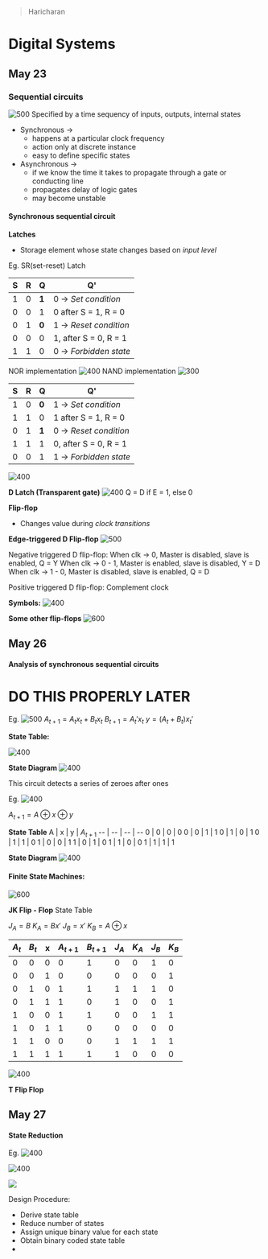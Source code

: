 > Haricharan
# Digital Systems

## May 23
### Sequential circuits
![500](../Images/Pasted%20image%2020220523082447.png)
Specified by a time sequency of inputs, outputs, internal states

- Synchronous -> 
	- happens at a particular clock frequency
	- action only at discrete instance
	- easy to define specific states
- Asynchronous ->
	- if we know the time it takes to propagate through a gate or conducting line
	- propagates delay of logic gates
	- may become unstable

#### Synchronous sequential circuit

**Latches**
- Storage element whose state changes based on *input level*

Eg. SR(set-reset) Latch

S | R | Q | Q'
-- | -- | -- | --
1 | 0 | **1** | 0 -> *Set condition*
0 | 0 | 1 | 0 after S = 1, R = 0
0 | 1 | **0** | 1 -> *Reset condition*
0 | 0 | 0 | 1, after S =  0, R = 1
1 | 1 | 0 | 0 -> *Forbidden state*
NOR implementation
![400](../Images/Pasted%20image%2020220523084906.png)
NAND implementation
![300](../Images/Pasted%20image%2020220523085603.png)

S | R | Q | Q'
-- | -- | -- | --
1 | 0 | **0** | 1 -> *Set condition*
1 | 1 | 0 | 1 after S = 1, R = 0
0 | 1 | **1** | 0 -> *Reset condition*
1 | 1 | 1 | 0, after S =  0, R = 1
0 | 0 | 1 | 1 -> *Forbidden state*

![400](../Images/Pasted%20image%2020220523090414.png)

**D Latch (Transparent gate)**
![400](../Images/Pasted%20image%2020220523091127.png)
Q = D if E = 1, else 0

**Flip-flop**
- Changes value during *clock transitions*

**Edge-triggered D Flip-flop**
![500](../Images/Pasted%20image%2020220523092244.png)

Negative triggered D flip-flop:
When clk -> 0, Master is disabled, slave is enabled, Q = Y
When clk -> 0 - 1, Master is enabled, slave is disabled, Y = D
When clk -> 1 - 0, Master is disabled, slave is enabled, Q = D

Positive triggered D flip-flop:
Complement clock

**Symbols:**
![400](../Images/Pasted%20image%2020220523093009.png)

**Some other flip-flops**
![600](Pasted%20image%2020220523093614.png)

## May 26
#### Analysis of synchronous sequential circuits
# DO THIS PROPERLY LATER
Eg.
![500](../Images/Pasted%20image%2020220526112403.png)
$A_{t + 1} = A_{t} x_{t}+ B_{t}x_{t}$
$B_{t + 1} = A_{t}' x_{t}$
$y = (A_{t}+ B_{t}) x_{t}'$

**State Table:**

![400](../Images/Pasted%20image%2020220526112616.png)

**State Diagram**
![400](../Images/Pasted%20image%2020220526113205.png)

This circuit detects a series of zeroes after ones

Eg.
![400](../Images/Pasted%20image%2020220526113755.png)

$A_{t + 1} = A \oplus x \oplus y$

**State Table**
A | x | y | $A_{t + 1}$
-- | -- | -- | --
0 | 0 | 0 | 0
0 | 0 | 1 | 1
0 | 1 | 0 | 1
0 | 1 | 1 | 0
1 | 0 | 0 | 1
1 | 0 | 1 | 0
1 | 1 | 0 | 0
1 | 1 | 1 | 1

**State Diagram**
![400](../Images/Pasted%20image%2020220526114214.png)

#### Finite State Machines:

![600](Pasted%20image%2020220526115225.png)

**JK Flip - Flop**
State Table

$J_{A} = B$
$K_{A} = Bx'$
$J_{B} = x'$
$K_{B} = A \oplus x$

$A_t$ | $B_t$ | x | $A_{t + 1}$ | $B_{t + 1}$ | $J_A$ | $K_A$ | $J_B$ |  $K_B$
-- | -- | -- | -- | -- | -- | -- | -- | --
0 | 0 | 0 | 0 | 1 | 0 | 0 | 1 | 0
0 | 0 | 1 | 0 | 0 | 0 | 0 | 0 | 1
0 | 1 | 0 | 1 | 1 | 1 | 1 | 1 | 0
0 | 1 | 1 | 1 | 0 | 1 | 0 | 0 | 1
1 | 0 | 0 | 1 | 1 | 0 | 0 | 1 | 1
1 | 0 | 1 | 1 | 0 | 0 | 0 | 0 | 0
1 | 1 | 0 | 0 | 0 | 1 | 1 | 1 | 1
1 | 1 | 1 | 1 | 1 | 1 | 0 | 0 | 0

![400](../Images/Pasted%20image%2020220527103722.png)

**T Flip Flop**

## May 27
#### State Reduction

Eg.
![400](../Images/Pasted%20image%2020220527105619.png)

![400](../Images/Pasted%20image%2020220527105741.png)

![](../Images/Pasted%20image%2020220527110348.png)

Design Procedure:
- Derive state table
- Reduce number of states
- Assign unique binary value for each state
- Obtain binary coded state table
- 
